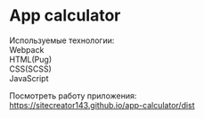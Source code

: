 # App calculator
  
Используемые технологии:  
Webpack  
HTML(Pug)  
CSS(SCSS)  
JavaScript  
  
Посмотреть работу приложения:  
https://sitecreator143.github.io/app-calculator/dist  
